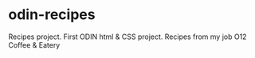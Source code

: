 # odin-recipes
Recipes project. First ODIN html & CSS project. 
Recipes from my job O12 Coffee & Eatery
